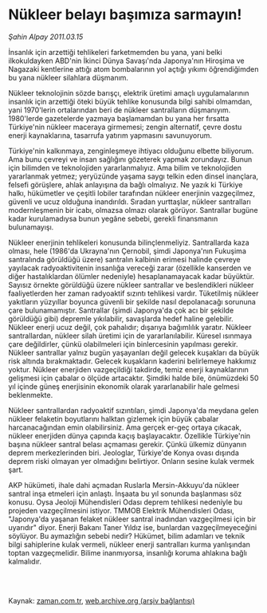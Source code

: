 # Nükleer belayı başımıza sarmayın!

*Şahin Alpay 2011.03.15*

<td class="columnist-detail">
<p>İnsanlık için arzettiği tehlikeleri farketmemden bu yana, yani belki ilkokuldayken ABD'nin İkinci Dünya Savaşı'nda Japonya'nın Hiroşima ve Nagazaki kentlerine attığı atom bombalarının yol açtığı yıkımı öğrendiğimden bu yana nükleer silahlara düşmanım.</p>
<p>
<div id="haberMetinDiv">
<p>Nükleer teknolojinin sözde barışçı, elektrik üretimi amaçlı uygulamalarının insanlık için arzettiği öteki büyük tehlike konusunda bilgi sahibi olmamdan, yani 1970'lerin ortalarından beri de nükleer santralların düşmanıyım. 1980'lerde gazetelerde yazmaya başlamamdan bu yana her fırsatta Türkiye'nin nükleer maceraya girmemesi; zengin alternatif, çevre dostu enerji kaynaklarına, tasarrufa yatırım yapmasını savunuyorum.
<p>Türkiye'nin kalkınmaya, zenginleşmeye ihtiyacı olduğunu elbette biliyorum. Ama bunu çevreyi ve insan sağlığını gözeterek yapmak zorundayız. Bunun için bilimden ve teknolojiden yararlanmalıyız. Ama bilim ve teknolojiden yararlanmak yetmez; yeryüzünde yaşama saygı telkin eden dinsel inançlara, felsefi görüşlere, ahlak anlayışına da bağlı olmalıyız. Ne yazık ki Türkiye halkı, hükümetler ve çeşitli lobiler tarafından nükleer enerjinin vazgeçilmez, güvenli ve ucuz olduğuna inandırıldı. Sıradan yurttaşlar, nükleer santralları modernleşmenin bir icabı, olmazsa olmazı olarak görüyor. Santrallar bugüne kadar kurulamadıysa bunun yegâne sebebi, gerekli finansmanın bulunamayışı.
<p>Nükleer enerjinin tehlikeleri konusunda bilinçlenmeliyiz. Santrallarda kaza olması, hele (1986'da Ukrayna'nın Çernobil, şimdi Japonya'nın Fukuşima santralında görüldüğü üzere) santralın kalbinin erimesi halinde çevreye yayılacak radyoaktivitenin insanlığa vereceği zarar (özellikle kanserden ve diğer hastalıklardan ölümler nedeniyle) hesaplanamayacak kadar büyüktür. Sayısız örnekte görüldüğü üzere nükleer santrallar ve beslendikleri nükleer faaliyetlerden her zaman radyoaktif sızıntı tehlikesi vardır. Tüketilmiş nükleer yakıtların yüzyıllar boyunca güvenli bir şekilde nasıl depolanacağı sorununa çare bulunamamıştır. Santrallar (şimdi Japonya'da çok acı bir şekilde görüldüğü gibi) depremle yıkılabilir, savaşlarda hedef haline gelebilir. Nükleer enerji ucuz değil, çok pahalıdır; dışarıya bağımlılık yaratır. Nükleer santrallardan, nükleer silah üretimi için de yararlanılabilir. Küresel ısınmaya çare değildirler, çünkü olabilmeleri için binlercesinin yapılması gerekir. Nükleer santrallar yalnız bugün yaşayanları değil gelecek kuşakları da büyük risk altında bırakmaktadır. Gelecek kuşakların kaderini belirlemeye hakkımız yoktur. Nükleer enerjiden vazgeçildiği takdirde, temiz enerji kaynaklarının gelişmesi için çabalar o ölçüde artacaktır. Şimdiki halde bile, önümüzdeki 50 yıl içinde güneş enerjisinin ekonomik olarak yararlanabilir hale gelmesi beklenmekte.
<p>Nükleer santrallardan radyoaktif sızıntıları, şimdi Japonya'da meydana gelen nükleer felaketin boyutlarını halktan gizlemek için büyük çabalar harcanacağından emin olabilirsiniz. Ama gerçek er-geç ortaya çıkacak, nükleer enerjiden dünya çapında kaçış başlayacaktır. Özellikle Türkiye'nin başına nükleer santral belası açmaması gerekir. Çünkü ülkemiz dünyanın deprem merkezlerinden biri. Jeologlar, Türkiye'de Konya ovası dışında deprem riski olmayan yer olmadığını belirtiyor. Onların sesine kulak vermek şart.
<p>AKP hükümeti, ihale dahi açmadan Ruslarla Mersin-Akkuyu'da nükleer santral inşa etmeleri için anlaştı. İnşaata bu yıl sonunda başlanması söz konusu. Oysa Jeoloji Mühendisleri Odası deprem tehlikesi nedeniyle bu projeden vazgeçilmesini istiyor. TMMOB Elektrik Mühendisleri Odası, "Japonya'da yaşanan felaket nükleer santral inadından vazgeçilmesi için bir uyarıdır" diyor. Enerji Bakanı Taner Yıldız ise, bunlardan vazgeçilmeyeceğini söylüyor. Bu aymazlığın sebebi nedir? Hükümet, bilim adamları ve teknik bilgi sahiplerine kulak vermeli, nükleer enerji santralları kurma yanlışından toptan vazgeçmelidir. Bilime inanmıyorsa, insanlığı koruma ahlakına bağlı kalmalıdır. </p></p></p></p></p></div>
</p>


<p><br>
		 </br></p></td>

Kaynak: [zaman.com.tr](http://zaman.com.tr/yazar.do?yazino=1107573), [web.archive.org (arşiv bağlantısı)](http://web.archive.org/web/20110317001403/http://zaman.com.tr:80/yazar.do?yazino=1107573)
